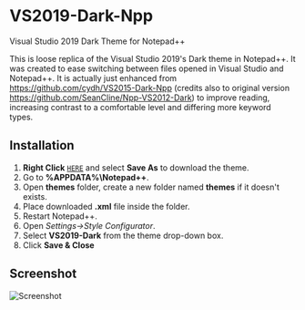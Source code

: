 # VS2019-Dark-Npp
Visual Studio 2019 Dark Theme for Notepad++

This is loose replica of the Visual Studio 2019's Dark theme in Notepad++. It was created to ease switching between files opened in Visual Studio and Notepad++. It is actually just enhanced from https://github.com/cydh/VS2015-Dark-Npp (credits also to original version https://github.com/SeanCline/Npp-VS2012-Dark) to improve reading, increasing contrast to a comfortable level and differing more keyword types.

Installation
--------------------------

1. **Right Click** [`HERE`](https://raw.githubusercontent.com/hellon8/VS2019-Dark-Npp/master/VS2019-Dark.xml) and select **Save As** to download the theme.
2. Go to **%APPDATA%\Notepad++**.
3. Open **themes** folder, create a new folder named **themes** if it doesn't exists.
4. Place downloaded **.xml** file inside the folder.
2. Restart Notepad++.
3. Open *Settings->Style Configurator*.
4. Select **VS2019-Dark** from the theme drop-down box.
5. Click **Save & Close**

Screenshot
----------
![Screenshot](https://github.com/hellon8/VS2019-Dark-Npp/blob/master/screenshot.png "Screenshot")
